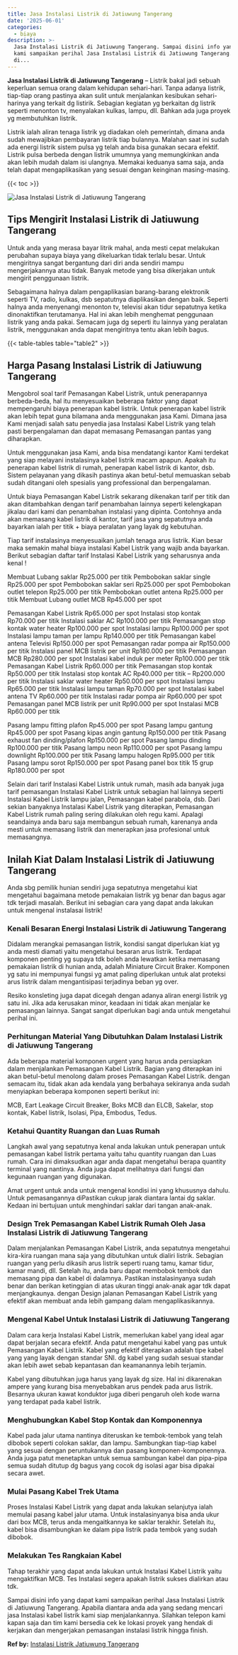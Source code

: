 ```yaml
---
title: Jasa Instalasi Listrik di Jatiuwung Tangerang
date: '2025-06-01'
categories:
  - biaya
description: >-
  Jasa Instalasi Listrik di Jatiuwung Tangerang. Sampai disini info yang dapat
  kami sampaikan perihal Jasa Instalasi Listrik di Jatiuwung Tangerang. Apabila
  di...
---
```


**Jasa Instalasi Listrik di Jatiuwung Tangerang** – Listrik bakal jadi sebuah keperluan semua orang dalam kehidupan sehari-hari. Tanpa adanya listrik, tiap-tiap orang pastinya akan sulit untuk menjalankan kesibukan sehari-harinya yang terkait dg listirik. Sebagian kegiatan yg berkaitan dg listrik seperti menonton tv, menyalakan kulkas, lampu, dll. Bahkan ada juga proyek yg membutuhkan listrik.

Listrik ialah aliran tenaga listrik yg diadakan oleh pemerintah, dimana anda sudah mewajibkan pembayaran listrik tiap bulannya. Malahan saat ini sudah ada energi listrik sistem pulsa yg telah anda bisa gunakan secara efektif. Listrik pulsa berbeda dengan listrik umumnya yang memungkinkan anda akan lebih mudah dalam isi ulangnya. Memakai keduanya sama saja, anda telah dapat mengaplikasikan yang sesuai dengan keinginan masing-masing.

{{< toc >}}

![Jasa Instalasi Listrik di Jatiuwung Tangerang](/images/instalasi-listrik-murah16.png)

## Tips Mengirit Instalasi Listrik di Jatiuwung Tangerang

Untuk anda yang merasa bayar litrik mahal, anda mesti cepat melakukan perubahan supaya biaya yang dikeluarkan tidak terlalu besar. Untuk mengiritnya sangat bergantung dari diri anda sendiri mampu mengerjakannya atau tidak. Banyak metode yang bisa dikerjakan untuk mengirit penggunaan listrik.

Sebagaimana halnya dalam pengaplikasian barang-barang elektronik seperti TV, radio, kulkas, dsb sepatutnya diaplikasikan dengan baik. Seperti halnya anda menyenangi menonton tv, televisi akan tidur sepatutnya ketika dinonaktifkan terutamanya. Hal ini akan lebih menghemat penggunaan listrik yang anda pakai. Semacam juga dg seperti itu lainnya yang peralatan listrik, menggunakan anda dapat mengiritnya tentu akan lebih bagus.

{{< table-tables table="table2" >}}

## Harga Pasang Instalasi Listrik di Jatiuwung Tangerang

Mengobrol soal tarif Pemasangan Kabel Listrik, untuk penerapannya berbeda-beda, hal itu menyesuaikan beberapa faktor yang dapat mempengaruhi biaya penerapan kabel listrik. Untuk penerapan kabel listrik akan lebih tepat guna bilamana anda menggunakan jasa Kami. Dimana jasa Kami menjadi salah satu penyedia jasa Instalasi Kabel Listrik yang telah pasti berpengalaman dan dapat memasang Pemasangan pantas yang diharapkan.

Untuk menggunakan jasa Kami, anda bisa mendatangi kantor Kami terdekat yang siap melayani instalasinya kabel listrik macam apapun. Apakah itu penerapan kabel listrik di rumah, penerapan kabel listrik di kantor, dsb. Sistem pelayanan yang dikasih pastinya akan betul-betul memuaskan sebab sudah ditangani oleh spesialis yang professional dan berpengalaman.

Untuk biaya Pemasangan Kabel Listrik sekarang dikenakan tarif per titik dan akan ditambahkan dengan tarif penambahan lainnya seperti kelengkapan jikalau dari kami dan penambahan instalasi yang dipinta. Contohnya anda akan memasang kabel listrik di kantor, tarif jasa yang sepatutnya anda bayarkan ialah per titik + biaya peralatan yang layak dg kebutuhan.

Tiap tarif instalasinya menyesuaikan jumlah tenaga arus listrik. Kian besar maka semakin mahal biaya instalasi Kabel Listrik yang wajib anda bayarkan. Berikut sebagian daftar tarif Instalasi Kabel Listrik yang seharusnya anda kenal !

Membuat Lubang saklar Rp25.000 per titik Pembobokan saklar single Rp25.000 per spot Pembobokan saklar seri Rp25.000 per spot Pembobokan outlet telepon Rp25.000 per titik Pembobokan outlet antena Rp25.000 per titik Membuat Lubang outlet MCB Rp45.000 per spot

Pemasangan Kabel Listrik Rp65.000 per spot Instalasi stop kontak Rp70.000 per titik Instalasi saklar AC Rp100.000 per titik Pemasangan stop kontak water heater Rp100.000 per spot Instalasi lampu Rp100.000 per spot Instalasi lampu taman per lampu Rp140.000 per titik Pemasangan kabel antena Televisi Rp150.000 per spot Pemasangan radar pompa air Rp150.000 per titik Instalasi panel MCB listrik per unit Rp180.000 per titik Pemasangan MCB Rp280.000 per spot Instalasi kabel induk per meter Rp100.000 per titik Pemasangan Kabel Listrik Rp60.000 per titik Pemasangan stop kontak Rp50.000 per titik Instalasi stop kontak AC Rp40.000 per titik – Rp200.000 per titik Instalasi saklar water heater Rp50.000 per spot Instalasi lampu Rp65.000 per titik Instalasi lampu taman Rp70.000 per spot Instalasi kabel antena TV Rp60.000 per titik Instalasi radar pompa air Rp60.000 per spot Pemasangan panel MCB listrik per unit Rp90.000 per spot Instalasi MCB Rp60.000 per titik

Pasang lampu fitting plafon Rp45.000 per spot Pasang lampu gantung Rp45.000 per spot Pasang kipas angin gantung Rp150.000 per titik Pasang exhaust fan dinding/plafon Rp150.000 per spot Pasang lampu dinding Rp100.000 per titik Pasang lampu neon Rp110.000 per spot Pasang lampu downlight Rp100.000 per titik Pasang lampu halogen Rp95.000 per titik Pasang lampu sorot Rp150.000 per spot Pasang panel box titik 15 grup Rp180.000 per spot

Selain dari tarif Instalasi Kabel Listrik untuk rumah, masih ada banyak juga tarif pemasangan Instalasi Kabel Listrik untuk sebagian hal lainnya seperti Instalasi Kabel Listrik lampu jalan, Pemasangan kabel parabola, dsb. Dari sekian banyaknya Instalasi Kabel Listrik yang diterapkan, Pemasangan Kabel Listrik rumah paling sering dilakukan oleh regu kami. Apalagi seandainya anda baru saja membangun sebuah rumah, karenanya anda mesti untuk memasang listrik dan menerapkan jasa profesional untuk memasangnya.

## Inilah Kiat Dalam Instalasi Listrik di Jatiuwung Tangerang


Anda sbg pemilik hunian sendiri juga sepatutnya mengetahui kiat mengetahui bagaimana metode pemakaian listrik yg benar dan bagus agar tdk terjadi masalah. Berikut ini sebagian cara yang dapat anda lakukan untuk mengenal instalasai listrik!

### Kenali Besaran Energi Instalasi Listrik di Jatiuwung Tangerang

Didalam merangkai pemasangan listrik, kondisi sangat diperlukan kiat yg anda mesti diamati yaitu mengetahui besaran arus listrik. Terdapat komponen penting yg supaya tdk boleh anda lewatkan ketika memasang pemakaian listrik di hunian anda, adalah Miniature Circuit Braker. Komponen yg satu ini mempunyai fungsi yg amat paling diperlukan untuk alat proteksi arus listrik dalam mengantisipasi terjadinya beban yg over.

Resiko konsleting juga dapat dicegah dengan adanya aliran energi listrik yg satu ini. Jika ada kerusakan minor, keadaan ini tidak akan menjalar ke pemasangan lainnya. Sangat sangat diperlukan bagi anda untuk mengetahui perihal ini.

### Perhitungan Material Yang Dibutuhkan Dalam Instalasi Listrik di Jatiuwung Tangerang

Ada beberapa material komponen urgent yang harus anda persiapkan dalam menjalankan Pemasangan Kabel Listrik. Bagian yang diterapkan ini akan betul-betul menolong dalam proses Pemasangan Kabel Listrik. dengan semacam itu, tidak akan ada kendala yang berbahaya sekiranya anda sudah menyiapkan beberapa komponen seperti berikut ini:

MCB, Eart Leakage Circuit Breaker, Boks MCB dan ELCB, Sakelar, stop kontak, Kabel listrik, Isolasi, Pipa, Embodus, Tedus.

### Ketahui Quantity Ruangan dan Luas Rumah

Langkah awal yang sepatutnya kenal anda lakukan untuk penerapan untuk pemasangan kabel listrik pertama yaitu tahu quantity ruangan dan Luas rumah. Cara ini dimaksudkan agar anda dapat mengetahui berapa quantity terminal yang nantinya. Anda juga dapat melihatnya dari fungsi dan kegunaan ruangan yang digunakan.

Amat urgent untuk anda untuk mengenal kondisi ini yang khususnya dahulu. Untuk pemasangannya diPastikan cukup jarak diantara lantai dg saklar. Kedaan ini bertujuan untuk menghindari saklar dari tangan anak-anak.

### Design Trek Pemasangan Kabel Listrik Rumah Oleh Jasa Instalasi Listrik di Jatiuwung Tangerang

Dalam menjalankan Pemasangan Kabel Listrik, anda sepatutnya mengetahui kira-kira ruangan mana saja yang dibutuhkan untuk dialiri listrik. Sebagian ruangan yang perlu dikasih arus listrik seperti ruang tamu, kamar tidur, kamar mandi, dll. Setelah itu, anda baru dapat membobok tembok dan memasang pipa dan kabel di dalamnya. Pastikan instalasinyanya sudah benar dan berikan ketinggian di atas ukuran tinggi anak-anak agar tdk dapat menjangkaunya. dengan Design jalanan Pemasangan Kabel Listrik yang efektif akan membuat anda lebih gampang dalam mengaplikasikannya.

### Mengenal Kabel Untuk Instalasi Listrik di Jatiuwung Tangerang

Dalam cara kerja Instalasi Kabel Listrik, memerlukan kabel yang ideal agar dapat berjalan secara efektif. Anda patut mengetahui kabel yang pas untuk Pemasangan Kabel Listrik. Kabel yang efektif diterapkan adalah tipe kabel yang yang layak dengan standar SNI. dg kabel yang sudah sesuai standar akan lebih awet sebab kepantasan dan keamanannya lebih terjamin.

Kabel yang dibutuhkan juga harus yang layak dg size. Hal ini dikarenakan ampere yang kurang bisa menyebabkan arus pendek pada arus listrik. Besarnya ukuran kawat konduktor juga diberi pengaruh oleh kode warna yang terdapat pada kabel listrik.

### Menghubungkan Kabel Stop Kontak dan Komponennya

Kabel pada jalur utama nantinya diteruskan ke tembok-tembok yang telah dibobok seperti colokan saklar, dan lampu. Sambungkan tiap-tiap kabel yang sesuai dengan peruntukannya dan pasang komponen-komponennya. Anda juga patut menetapkan untuk semua sambungan kabel dan pipa-pipa semua sudah ditutup dg bagus yang cocok dg isolasi agar bisa dipakai secara awet.

### Mulai Pasang Kabel Trek Utama

Proses Instalasi Kabel Listrik yang dapat anda lakukan selanjutya ialah memulai pasang kabel jalur utama. Untuk instalasinyanya bisa anda ukur dari box MCB, terus anda mengaitkannya ke saklar terakhir. Setelah itu, kabel bisa disambungkan ke dalam pipa listrik pada tembok yang sudah dibobok.

### Melakukan Tes Rangkaian Kabel

Tahap terakhir yang dapat anda lakukan untuk Instalasi Kabel Listrik yaitu mengaktifkan MCB. Tes Instalasi segera apakah listrik sukses dialirkan atau tdk.

Sampai disini info yang dapat kami sampaikan perihal Jasa Instalasi Listrik di Jatiuwung Tangerang. Apabila diantara anda ada yang sedang mencari jasa Instalasi kabel listrik kami siap menjalankannya. Silahkan telepon kami kapan saja dan tim kami bersedia cek ke lokasi proyek yang hendak di kerjakan dan mengerjakan pemasangan instalasi listrik hingga finish.

**Ref by:** [Instalasi Listrik Jatiuwung Tangerang](https://id.wikipedia.org/wiki/Instalasi)
